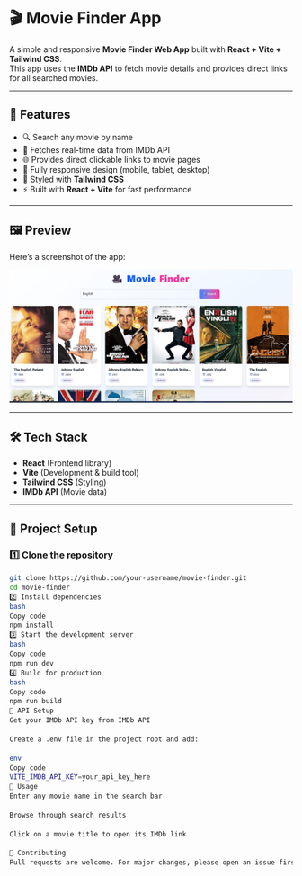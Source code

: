 # 🎬 Movie Finder App

A simple and responsive **Movie Finder Web App** built with **React + Vite + Tailwind CSS**.  
This app uses the **IMDb API** to fetch movie details and provides direct links for all searched movies.

---

## 🚀 Features
- 🔍 Search any movie by name  
- 🎥 Fetches real-time data from IMDb API  
- 🌐 Provides direct clickable links to movie pages  
- 📱 Fully responsive design (mobile, tablet, desktop)  
- 🎨 Styled with **Tailwind CSS**  
- ⚡ Built with **React + Vite** for fast performance  

---

## 🖼️ Preview
Here’s a screenshot of the app:

![Movie Finder Screenshot](./images/image.jpg)

---

## 🛠️ Tech Stack
- **React** (Frontend library)  
- **Vite** (Development & build tool)  
- **Tailwind CSS** (Styling)  
- **IMDb API** (Movie data)  

---

## 📂 Project Setup

### 1️⃣ Clone the repository
```bash
git clone https://github.com/your-username/movie-finder.git
cd movie-finder
2️⃣ Install dependencies
bash
Copy code
npm install
3️⃣ Start the development server
bash
Copy code
npm run dev
4️⃣ Build for production
bash
Copy code
npm run build
🔑 API Setup
Get your IMDb API key from IMDb API

Create a .env file in the project root and add:

env
Copy code
VITE_IMDB_API_KEY=your_api_key_here
📌 Usage
Enter any movie name in the search bar

Browse through search results

Click on a movie title to open its IMDb link

🤝 Contributing
Pull requests are welcome. For major changes, please open an issue first to discuss what you’d like to change.


